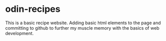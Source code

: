 # odin-recipes
This is a basic recipe website. Adding basic html elements to the page and committing to github to further my muscle memory with the basics of web development.